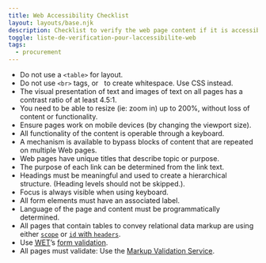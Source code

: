 ```yaml
---
title: Web Accessibility Checklist
layout: layouts/base.njk
description: Checklist to verify the web page content if it is accessible or not
toggle: liste-de-verification-pour-laccessibilite-web
tags:
  - procurement
---
```

<ul class="list-unstyled mrgn-tp-lg">
    <li class="mrgn-bttm-md"><span class="far fa-square mrgn-rght-md" aria-hidden="true"></span>Do not use a <code>&lt;table&gt;</code> for layout.</li>
    <li class="mrgn-bttm-md"><span class="far fa-square mrgn-rght-md" aria-hidden="true"></span>Do not use <code>&lt;br&gt;</code> tags, or &nbsp; to create whitespace. Use CSS instead.</li>
    <li class="mrgn-bttm-md"><span class="far fa-square mrgn-rght-md" aria-hidden="true"></span>The visual presentation of text and images of text on all pages has a contrast ratio of at least 4.5:1.</li>
    <li class="mrgn-bttm-md"><span class="far fa-square mrgn-rght-md" aria-hidden="true"></span>You need to be able to resize (ie: zoom in) up to 200%, without loss of content or functionality.</li>
    <li class="mrgn-bttm-md"><span class="far fa-square mrgn-rght-md" aria-hidden="true"></span>Ensure pages work on mobile devices (by changing the viewport size).</li>
    <li class="mrgn-bttm-md"><span class="far fa-square mrgn-rght-md" aria-hidden="true"></span>All functionality of the content is operable through a keyboard.</li>
    <li class="mrgn-bttm-md"><span class="far fa-square mrgn-rght-md" aria-hidden="true"></span>A mechanism is available to bypass blocks of content that are repeated on multiple Web pages.</li>
    <li class="mrgn-bttm-md"><span class="far fa-square mrgn-rght-md" aria-hidden="true"></span>Web pages have unique titles that describe topic or purpose.</li>
    <li class="mrgn-bttm-md"><span class="far fa-square mrgn-rght-md" aria-hidden="true"></span>The purpose of each link can be determined from the link text.</li>
    <li class="mrgn-bttm-md"><span class="far fa-square mrgn-rght-md" aria-hidden="true"></span>Headings must be meaningful and used to create a hierarchical structure. (Heading levels should not be skipped.).</li>
    <li class="mrgn-bttm-md"><span class="far fa-square mrgn-rght-md" aria-hidden="true"></span>Focus is always visible when using keyboard.</li>
    <li class="mrgn-bttm-md"><span class="far fa-square mrgn-rght-md" aria-hidden="true"></span>All form elements must have an associated label.</li>
    <li class="mrgn-bttm-md"><span class="far fa-square mrgn-rght-md" aria-hidden="true"></span>Language of the page and content must be programmatically determined.</li>
    <li class="mrgn-bttm-md"><span class="far fa-square mrgn-rght-md" aria-hidden="true"></span>All pages that contain tables to convey relational data markup are using either <code><a href="https://webaim.org/techniques/tables/data#scope">scope</a></code> or <a href="https://webaim.org/techniques/tables/data#id"><code>id</code> with <code>headers</code></a>.</li>
    <li class="mrgn-bttm-md"><span class="far fa-square mrgn-rght-md" aria-hidden="true"></span>Use <a href="https://wet-boew.github.io/wet-boew/index-en.html"><abbr title="Web Experience Toolkit">WET</abbr></a>’s <a href="https://wet-boew.github.io/wet-boew/demos/formvalid/formvalid-en.html">form validation</a>.</li>
    <li class="mrgn-bttm-md"><span class="far fa-square mrgn-rght-md" aria-hidden="true"></span>All pages must validate: Use the <a href="https://validator.w3.org/"> Markup Validation Service</a>.</li>
</ul>
